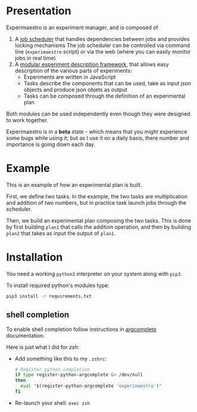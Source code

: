 <head><title>Home</title></head>

# Presentation

Experimaestro is an experiment manager, and is composed of 

1. A [job scheduler](scheduler/index.md) that handles dependencies between jobs and provides locking mechanisms
   The job scheduler can be controlled via command line (`experimaestro` script) or via the web (where
   you can easily monitor jobs in real time)
2. A [modular experiment description framework](manager/index.md), that allows easy description of the various parts of experiments:
    - Experiments are written in JavaScript 
    - Tasks describe the components that can be used, take as input json objects and produce json objets as output
    - Tasks can be composed through the definition of an experimental plan

Both modules can be used independently even though they were designed to work together.

Experimaestro is in a **beta** state - which means that you might experience some bugs
while using it; but as I use it on a daily basis, there number and importance is
going down each day.

# Example

This is an example of how an experimental plan is built.

First, we define two tasks. In the example,
the two tasks are multiplication and addition of two numbers, but in practice 
task launch jobs through the scheduler.
<include file="src/test/resources/js/plan_composition.js" id="task"/>

Then, we build an experimental plan composing the two tasks. This is done
by first building `plan1` that calls the addition operation, and
then by building `plan2` that takes as input the output of `plan1`.

<include file="src/test/resources/js/plan_composition.js" id="run"/>

# Installation

You need a working `python3` interpreter on your system along with `pip3`.

To install required python's modules type:

```sh
pip3 install -r requirements.txt
```

## shell completion

To enable shell completion follow instructions in
[argcomplete](https://pypi.python.org/pypi/argcomplete) documentation.

Here is just what I did for *zsh*:
* Add something like this to my `.zshrc`:
  ```sh
  # Register python completion
  if type register-python-argcomplete &> /dev/null
  then
    eval "$(register-python-argcomplete 'experimaestro')"
  fi
  ```
* Re-launch your shell: `exec zsh`
